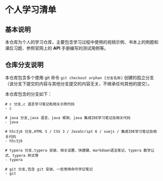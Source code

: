 # 个人学习清单

## 基本说明

本仓库为个人的学习仓库，主要包含学习过程中使用的视频示例、书本上的例题和课后习题、参照官网上的 **API** 手册编写的测试用例等。

## 仓库分支说明

本仓库包含多个使用 git 命令 `git checkout orphan [分支名称]` 创建的孤立分支（该分支下提交的内容与其他分支提交的内容无关，不继承任何其他的提交）。

本仓库包含的分支如下：

```shell
# c 分支,c 语言学习笔记和相关示例代码
- c

# java 分支,java 语言、java 框架、java 集成IDE学习笔记及相关代码
- java

# h5c3j6 分支,HTML 5 / CSS 3 / JavaScript 6 / vuejs / 集成IDE学习笔记及相关代码
- h5c3j6

# typera 分支,typera 安装、相关设置、快捷键、markdown语法笔记、typera 数学公式、typera 样式等
- typera

# git 分支,包含 git 安装、一些常用命令学记笔记
- git
```

